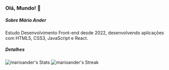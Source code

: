 ### Olá, Mundo! 👋

##### Sobre Mário Ander
Estudo Desenvolvimento Front-end desde 2022, desenvolvendo aplicações com HTML5, CSS3, JavaScript e React.

##### Detalhes
![marioander's Stats](https://github-readme-stats.vercel.app/api?username=marioander&theme=vue-dark&show_icons=true&hide_border=false&count_private=true)
![marioander's Streak](https://github-readme-streak-stats.herokuapp.com/?user=marioander&theme=vue-dark&hide_border=true)
